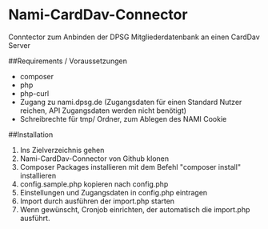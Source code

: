 # Nami-CardDav-Connector
Conntector zum Anbinden der DPSG Mitgliederdatenbank an einen CardDav Server

##Requirements / Voraussetzungen
- composer
- php
- php-curl
- Zugang zu nami.dpsg.de (Zugangsdaten für einen Standard Nutzer reichen, API Zugangsdaten werden nicht benötigt)
- Schreibrechte für tmp/ Ordner, zum Ablegen des NAMI Cookie

##Installation
1. Ins Zielverzeichnis gehen
2. Nami-CardDav-Connector von Github klonen
3. Composer Packages installieren mit dem Befehl "composer install" installieren
4. config.sample.php kopieren nach config.php
5. Einstellungen und Zugangsdaten in config.php eintragen
6. Import durch ausführen der import.php starten
7. Wenn gewünscht, Cronjob einrichten, der automatisch die import.php ausführt.




